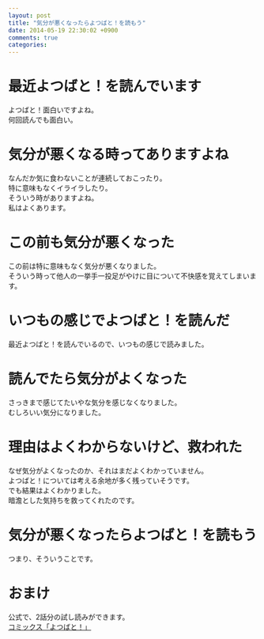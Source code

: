 ```yaml
---
layout: post
title: "気分が悪くなったらよつばと！を読もう"
date: 2014-05-19 22:30:02 +0900
comments: true
categories: 
---
```


# 最近よつばと！を読んでいます
よつばと！面白いですよね。  
何回読んでも面白い。

# 気分が悪くなる時ってありますよね
なんだか気に食わないことが連続しておこったり。  
特に意味もなくイライラしたり。  
そういう時がありますよね。  
私はよくあります。

# この前も気分が悪くなった
この前は特に意味もなく気分が悪くなりました。  
そういう時って他人の一挙手一投足がやけに目について不快感を覚えてしまいます。

# いつもの感じでよつばと！を読んだ
最近よつばと！を読んでいるので、いつもの感じで読みました。

# 読んでたら気分がよくなった
さっきまで感じてたいやな気分を感じなくなりました。  
むしろいい気分になりました。

# 理由はよくわからないけど、救われた
なぜ気分がよくなったのか、それはまだよくわかっていません。  
よつばと！については考える余地が多く残っていそうです。  
でも結果はよくわかりました。  
暗澹とした気持ちを救ってくれたのです。

# 気分が悪くなったらよつばと！を読もう
つまり、そういうことです。

# おまけ
公式で、2話分の試し読みができます。  
[コミックス「よつばと！」](http://yotuba.com/yotu_comics.html)

